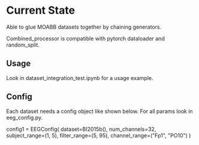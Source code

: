 # Current State

Able to glue MOABB datasets together by chaining generators.

Combined_processor is compatible with pytorch dataloader and random_split.

## Usage
Look in dataset_integration_test.ipynb for a usage example.

## Config
Each dataset needs a config object like shown below. For all params look in eeg_config.py.

config1 = EEGConfig(
    dataset=BI2015b(),
    num_channels=32,
    subject_range=(1, 5),
    filter_range=(5, 95),
    channel_range=("Fp1", "PO10")
)